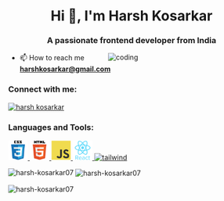 <h1 align="center">Hi 👋, I'm Harsh Kosarkar</h1>
<h3 align="center">A passionate frontend developer from India</h3>
<img align="right" width="300"  alt="coding" src="https://miro.medium.com/v2/resize:fit:1272/format:webp/1*ZSVmWGcc1weENb0ShawWxw.gif"/>



- 📫 How to reach me **harshkosarkar@gmail.com**

<h3 align="left">Connect with me:</h3>
<p align="left">
<a href="https://linkedin.com/in/harsh kosarkar" target="blank"><img align="center" src="https://raw.githubusercontent.com/rahuldkjain/github-profile-readme-generator/master/src/images/icons/Social/linked-in-alt.svg" alt="harsh kosarkar" height="30" width="40" /></a>
</p>

<h3 align="left">Languages and Tools:</h3>
<p align="left"> <a href="https://www.w3schools.com/css/" target="_blank" rel="noreferrer"> <img src="https://raw.githubusercontent.com/devicons/devicon/master/icons/css3/css3-original-wordmark.svg" alt="css3" width="40" height="40"/> </a> <a href="https://www.w3.org/html/" target="_blank" rel="noreferrer"> <img src="https://raw.githubusercontent.com/devicons/devicon/master/icons/html5/html5-original-wordmark.svg" alt="html5" width="40" height="40"/> </a> <a href="https://developer.mozilla.org/en-US/docs/Web/JavaScript" target="_blank" rel="noreferrer"> <img src="https://raw.githubusercontent.com/devicons/devicon/master/icons/javascript/javascript-original.svg" alt="javascript" width="40" height="40"/> </a> <a href="https://reactjs.org/" target="_blank" rel="noreferrer"> <img src="https://raw.githubusercontent.com/devicons/devicon/master/icons/react/react-original-wordmark.svg" alt="react" width="40" height="40"/> </a> <a href="https://tailwindcss.com/" target="_blank" rel="noreferrer"> <img src="https://www.vectorlogo.zone/logos/tailwindcss/tailwindcss-icon.svg" alt="tailwind" width="40" height="40"/> </a> </p>

<p><img align="left" src="https://github-readme-stats.vercel.app/api/top-langs?username=harsh-kosarkar07&show_icons=true&locale=en&layout=compact" alt="harsh-kosarkar07" /></p>

<p>&nbsp;<img align="center" src="https://github-readme-stats.vercel.app/api?username=harsh-kosarkar07&show_icons=true&locale=en" alt="harsh-kosarkar07" /></p>

<p><img align="center" src="https://github-readme-streak-stats.herokuapp.com/?user=harsh-kosarkar07&" alt="harsh-kosarkar07" /></p>
